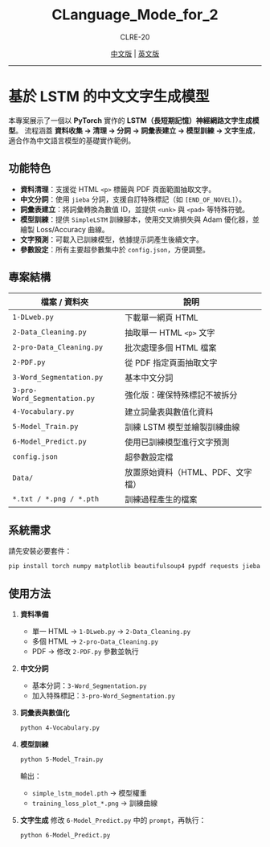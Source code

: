 <h1 align="center">CLanguage_Mode_for_2</h1>
<p align="center">CLRE-20</p>
<p align="center"><a href="/README.md">中文版</a> | <a href="/EREADME.md">英文版</a></p>

---

# 基於 LSTM 的中文文字生成模型

本專案展示了一個以 **PyTorch** 實作的 **LSTM（長短期記憶）神經網路文字生成模型**。
流程涵蓋 **資料收集 → 清理 → 分詞 → 詞彙表建立 → 模型訓練 → 文字生成**，適合作為中文語言模型的基礎實作範例。

## 功能特色

* **資料清理**：支援從 HTML `<p>` 標籤與 PDF 頁面範圍抽取文字。
* **中文分詞**：使用 `jieba` 分詞，支援自訂特殊標記（如 `[END_OF_NOVEL]`）。
* **詞彙表建立**：將詞彙轉換為數值 ID，並提供 `<unk>` 與 `<pad>` 等特殊符號。
* **模型訓練**：提供 `SimpleLSTM` 訓練腳本，使用交叉熵損失與 Adam 優化器，並繪製 Loss/Accuracy 曲線。
* **文字預測**：可載入已訓練模型，依據提示詞產生後續文字。
* **參數設定**：所有主要超參數集中於 `config.json`，方便調整。

## 專案結構

| 檔案 / 資料夾                     | 說明                   |
| ---------------------------- | -------------------- |
| `1-DLweb.py`                 | 下載單一網頁 HTML          |
| `2-Data_Cleaning.py`         | 抽取單一 HTML `<p>` 文字   |
| `2-pro-Data_Cleaning.py`     | 批次處理多個 HTML 檔案       |
| `2-PDF.py`                   | 從 PDF 指定頁面抽取文字       |
| `3-Word_Segmentation.py`     | 基本中文分詞               |
| `3-pro-Word_Segmentation.py` | 強化版：確保特殊標記不被拆分       |
| `4-Vocabulary.py`            | 建立詞彙表與數值化資料          |
| `5-Model_Train.py`           | 訓練 LSTM 模型並繪製訓練曲線    |
| `6-Model_Predict.py`         | 使用已訓練模型進行文字預測        |
| `config.json`                | 超參數設定檔               |
| `Data/`                      | 放置原始資料（HTML、PDF、文字檔） |
| `*.txt / *.png / *.pth`      | 訓練過程產生的檔案            |

## 系統需求

請先安裝必要套件：

```bash
pip install torch numpy matplotlib beautifulsoup4 pypdf requests jieba
```

## 使用方法

1. **資料準備**

   * 單一 HTML → `1-DLweb.py` → `2-Data_Cleaning.py`
   * 多個 HTML → `2-pro-Data_Cleaning.py`
   * PDF → 修改 `2-PDF.py` 參數並執行

2. **中文分詞**

   * 基本分詞：`3-Word_Segmentation.py`
   * 加入特殊標記：`3-pro-Word_Segmentation.py`

3. **詞彙表與數值化**

   ```bash
   python 4-Vocabulary.py
   ```

4. **模型訓練**

   ```bash
   python 5-Model_Train.py
   ```

   輸出：

   * `simple_lstm_model.pth` → 模型權重
   * `training_loss_plot_*.png` → 訓練曲線

5. **文字生成**
   修改 `6-Model_Predict.py` 中的 `prompt`，再執行：

   ```bash
   python 6-Model_Predict.py
   ```
